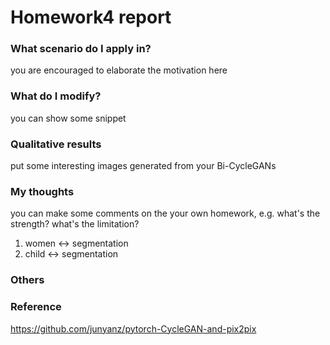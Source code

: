# Homework4 report

### What scenario do I apply in?
you are encouraged to elaborate the motivation here

### What do I modify? 
you can show some snippet

### Qualitative results
put some interesting images generated from your Bi-CycleGANs

### My thoughts 
you can make some comments on the your own homework, e.g. what's the strength? what's the limitation?
1. women <-> segmentation
2. child <-> segmentation
  
### Others

### Reference
https://github.com/junyanz/pytorch-CycleGAN-and-pix2pix
